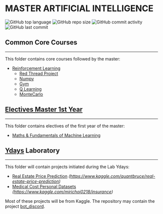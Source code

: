 # **MASTER ARTIFICIAL INTELLIGENCE**

![GitHub top language](https://img.shields.io/github/languages/top/vivimouret29/mast1_ai)
![GitHub repo size](https://img.shields.io/github/repo-size/vivimouret29/mast1_ai)
![GitHub commit activity](https://img.shields.io/github/commit-activity/w/vivimouret29/mast1_ai)
![GitHub last commit](https://img.shields.io/github/last-commit/vivimouret29/mast1_ai)

## Common Core Courses
---
This folder contains core courses followed by the master:

- [Reinforcement Learning](./reinforcement_learning)
  - [Red Thread Project](./reinforcement_learning/fil-rouge)
  - [Numpy](./reinforcement_learning/tp_numpy)
  - [Gym](./reinforcement_learning/tp_gym)
  - [Q Learning](./reinforcement_learning/tp_qlearning)
  - [MonteCarlo](./reinforcement_learning/tp_montecarlo)
  
## [Electives Master 1st Year](./electives_fy)
---
This folder contains electives of the first year of the master:

- [Maths & Fundamentals of Machine Learning](./electives_fy/maths_f)

  
## [Ydays](./ydays) Laboratory
---
This folder will contain projects initiated during the Lab Ydays: 

- [Real Estate Price Prediction](./ydays/real_estate/) *(https://www.kaggle.com/quantbruce/real-estate-price-prediction)*
- [Medical Cost Personal Datasets](./ydays/medical_cost_personal/) *(https://www.kaggle.com/mirichoi0218/insurance)*


Most of these projects will be from Kaggle.
The repository may contain the project [bot_discord](https://github.com/vivimouret29/bot_discord).
